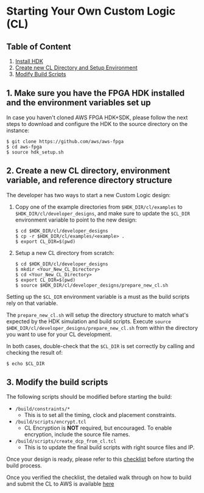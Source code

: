 # Starting Your Own Custom Logic (CL)

## Table of Content 
1. [Install HDK](#install)
2. [Create new CL Directory and Setup Environment](#setupDir)
3. [Modify Build Scripts](#modifyBuildScripts)

<a name="install"></a>
## 1. Make sure you have the FPGA HDK installed and the environment variables set up

In case you haven't cloned AWS FPGA HDK+SDK, please follow the next steps to download and configure the HDK to the source directory on the instance:

    $ git clone https://github.com/aws/aws-fpga
    $ cd aws-fpga
    $ source hdk_setup.sh

  
<a name="setupDir"></a>
## 2. Create a new CL directory, environment variable, and reference directory structure

The developer has two ways to start a new Custom Logic design:

 1) Copy one of the example directories from `$HDK_DIR/cl/examples` to `$HDK_DIR/cl/developer_designs`, and make sure to update the `$CL_DIR` environment variable to point to the new design:
 
        $ cd $HDK_DIR/cl/developer_designs
        $ cp -r $HDK_DIR/cl/examples/<example> .
        $ export CL_DIR=$(pwd)

 2) Setup a new CL directory from scratch:
 
        $ cd $HDK_DIR/cl/developer_designs
        $ mkdir <Your_New_CL_Directory>
        $ cd <Your_New_CL_Directory>
        $ export CL_DIR=$(pwd)
        $ source $HDK_DIR/cl/developer_designs/prepare_new_cl.sh
        
Setting up the `$CL_DIR` environment variable is a must as the build scripts rely on that variable.

The `prepare_new_cl.sh` will setup the directory structure to match what's expected by the HDK simulation and build scripts. Execute `source $HDK_DIR/cl/developer_designs/prepare_new_cl.sh` from within the directory you want to use for your CL development.

In both cases, double-check that the `$CL_DIR` is set correctly by calling and checking the result of:

    $ echo $CL_DIR


<a name="modifyBuildScripts"></a>
## 3. Modify the build scripts


The following scripts should be modified before starting the build:
* `/build/constraints/*`   
   * This is to set all the timing, clock and placement constraints.
* `/build/scripts/encrypt.tcl`   
    * CL Encryption is **NOT** required, but encouraged. To enable encryption, include the source file names.
* `/build/scripts/create_dcp_from_cl.tcl`
    * This is to update the final build scripts with right source files and IP.
    
Once your design is ready, please refer to this [checklist](../CHECKLIST_BEFORE_BUILDING_CL.md) before starting the build process.

Once you verified the checklist, the detailed walk through on how to build and submit the CL to AWS is available [here](../../common/shell_v04261818/new_cl_template/build/README.md)



